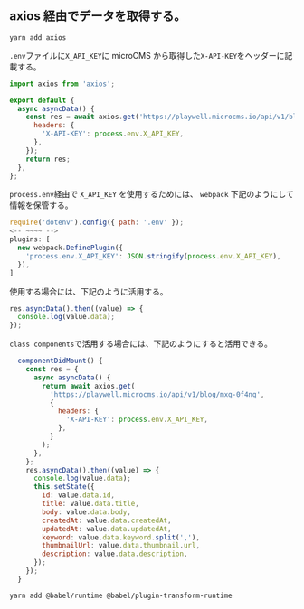 ## axios 経由でデータを取得する。

`yarn add axios`

`.env`ファイルに`X_API_KEY`に microCMS から取得した`X-API-KEY`をヘッダーに記載する。

```js
import axios from 'axios';

export default {
  async asyncData() {
    const res = await axios.get('https://playwell.microcms.io/api/v1/blog/', {
      headers: {
        'X-API-KEY': process.env.X_API_KEY,
      },
    });
    return res;
  },
};
```

`process.env`経由で `X_API_KEY` を使用するためには、
`webpack` 下記のようにして情報を保管する。

```js
require('dotenv').config({ path: '.env' });
<-- ~~~~ -->
plugins: [
  new webpack.DefinePlugin({
    'process.env.X_API_KEY': JSON.stringify(process.env.X_API_KEY),
  }),
]
```

使用する場合には、下記のように活用する。

```js
res.asyncData().then((value) => {
  console.log(value.data);
});
```

`class components`で活用する場合には、下記のようにすると活用できる。

```js
  componentDidMount() {
    const res = {
      async asyncData() {
        return await axios.get(
          'https://playwell.microcms.io/api/v1/blog/mxq-0f4nq',
          {
            headers: {
              'X-API-KEY': process.env.X_API_KEY,
            },
          }
        );
      },
    };
    res.asyncData().then((value) => {
      console.log(value.data);
      this.setState({
        id: value.data.id,
        title: value.data.title,
        body: value.data.body,
        createdAt: value.data.createdAt,
        updatedAt: value.data.updatedAt,
        keyword: value.data.keyword.split(','),
        thumbnailUrl: value.data.thumbnail.url,
        description: value.data.description,
      });
    });
  }
```

`yarn add @babel/runtime @babel/plugin-transform-runtime`
